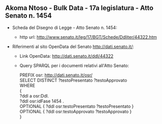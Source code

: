 ## Akoma Ntoso - Bulk Data - 17a legislatura - Atto Senato n. 1454 ##

* Scheda del Disegno di Legge - Atto Senato n. 1454:
	* http url: http://www.senato.it/leg/17/BGT/Schede/Ddliter/44322.htm

* Riferimenti al sito OpenData del Senato http://dati.senato.it/:
	* Link OpenData: http://dati.senato.it/ddl/44322
	* Query SPARQL per i documenti relativi all'Atto Senato:

        PREFIX osr: <http://dati.senato.it/osr/>  
		SELECT DISTINCT ?testoPresentato ?testoApprovato  
		WHERE  
		{  
		    ?ddl a osr:Ddl.  
		    ?ddl osr:idFase 1454 .  
		    OPTIONAL { ?ddl osr:testoPresentato ?testoPresentato }  
		    OPTIONAL { ?ddl osr:testoApprovato ?testoApprovato }  
		}
		